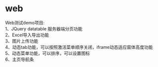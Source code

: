 # web
Web测试demo项目:<br/>
1、JQuery datatable 服务器端分页功能<br/>
2、Excel导入导出功能<br/>
3、图片上传功能<br/>
4、动态tab功能，可以按照激活菜单顺序关闭，iframe动态适应窗体高度功能<br/>
5、动态菜单功能，可以排序，可以设置图标<br/>
6、主页导航条<br/>
